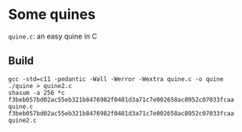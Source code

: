 # Some quines

`quine.c`: an easy quine in C

## Build

```
gcc -std=c11 -pedantic -Wall -Werror -Wextra quine.c -o quine
./quine > quine2.c
shasum -a 256 *c
f3beb057bd02ac55eb321b8476982f0481d3a71c7e002658ac8952c07033fcaa  quine.c
f3beb057bd02ac55eb321b8476982f0481d3a71c7e002658ac8952c07033fcaa  quine2.c
```
